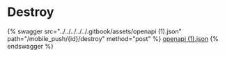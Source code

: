 # Destroy

{% swagger src="../../../../../.gitbook/assets/openapi (1).json" path="/mobile_push/{id}/destroy" method="post" %}
[openapi (1).json](<../../../../../.gitbook/assets/openapi (1).json>)
{% endswagger %}
